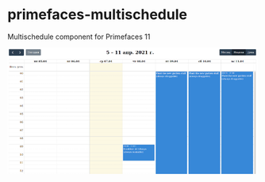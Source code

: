 # primefaces-multischedule
Multischedule component for Primefaces 11

![Screenshot](/screenshot.png)
